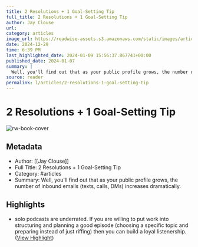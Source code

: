 ```yaml
---
title: 2 Resolutions + 1 Goal-Setting Tip
full_title: 2 Resolutions + 1 Goal-Setting Tip
author: Jay Clouse
url: 
category: articles
image_url: https://readwise-assets.s3.amazonaws.com/static/images/article1.be68295a7e40.png
date: 2024-12-29
time: 6:39 PM
last_highlighted_date: 2024-01-09 15:56:37.867741+00:00
published_date: 2024-01-07
summary: |
  Well, you'll find out that as your public profile grows, the number of inbound emails (texts, calls, DMs) increases dramatically.
source: reader
permalink: l/articles/2-resolutions-1-goal-setting-tip
---
```

# 2 Resolutions + 1 Goal-Setting Tip

![rw-book-cover](https://readwise-assets.s3.amazonaws.com/static/images/article1.be68295a7e40.png)

## Metadata
- Author: [[Jay Clouse]]
- Full Title: 2 Resolutions + 1 Goal-Setting Tip
- Category: #articles
- Summary: Well, you'll find out that as your public profile grows, the number of inbound emails (texts, calls, DMs) increases dramatically.

## Highlights
- solo podcasts are underrated. If you are willing to put work into structuring and planning a good episode (choosing a specific topic and preparing instead of just riffing) then you can build a loyal listenership. ([View Highlight](https://read.readwise.io/read/01hkqf196w1pzzr0s0bd4by8ww))


